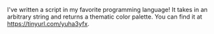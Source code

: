 I've written a script in my favorite programming language! It takes in an arbitrary string and returns a thematic color palette. You can find it at https://tinyurl.com/yuha3yfx.
